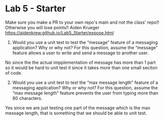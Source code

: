 # Lab 5 - Starter
Make sure you make a PR to your own repo's main and not the class' repo!! Otherwise you will lose points!!
Aiden Krueger
https://aidenkrew.github.io/Lab5_Starter/expose.html

1) Would you use a unit test to test the “message” feature of a messaging application? Why or why not? For this question, assume the “message” feature allows a user to write and send a message to another user.

No since the the actual impplementation of message has more than 1 part so it would be hard to unit test it since it takes more than one small seciton of code.

2) Would you use a unit test to test the “max message length” feature of a messaging application? Why or why not? For this question, assume the “max message length” feature prevents the user from typing more than 80 characters.

Yes since we are just testing one part of the message which is the max message length, that is something that we should be able to unit test.